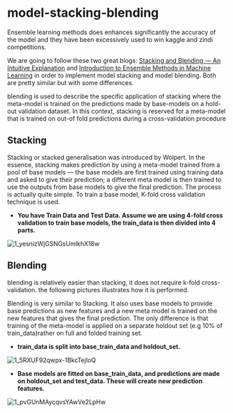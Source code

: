 # model-stacking-blending

Ensemble learning methods does enhances significantly the accuracy of the model and they have been excessively used to win kaggle and zindi competitions.

We are going to follow these two great blogs: [Stacking and Blending — An Intuitive Explanation](https://medium.com/@stevenyu530_73989/stacking-and-blending-intuitive-explanation-of-advanced-ensemble-methods-46b295da413c) and [Introduction to Ensemble Methods in Machine Learning](https://towardsdatascience.com/introduction-to-ensemble-methods-in-machine-learning-e72c6b9ff4bc) in order to implement model stacking and model blending. Both are pretty similar but with some differences.


blending is used to describe the specific application of stacking where the meta-model is trained on the predictions made by base-models on a hold-out validation dataset. In this context, stacking is reserved for a meta-model that is trained on out-of fold predictions during a cross-validation procedure

## Stacking

Stacking or stacked generalisation was introduced by Wolpert. In the essence, stacking makes prediction by using a meta-model trained from a pool of base models — the base models are first trained using training data and asked to give their prediction; a different meta model is then trained to use the outputs from base models to give the final prediction. The process is actually quite simple. To train a base model, K-fold cross validation technique is used.

* **You have Train Data and Test Data. Assume we are using 4-fold cross validation to train base models, the train_data is then divided into 4 parts.**

![1_yesnizWjGSNGsUmlkhX18w](https://user-images.githubusercontent.com/50111205/171964253-ec74a830-cc9d-4e29-8393-724be779e64b.png)


## Blending

blending is relatively easier than stacking, it does not require k-fold cross-validation. the following pictures illustrates how it is performed.

Blending is very similar to Stacking. It also uses base models to provide base predictions as new features and a new meta model is trained on the new features that gives the final prediction. The only difference is that training of the meta-model is applied on a separate holdout set (e.g 10% of train_data)rather on full and folded training set.


* **train_data is split into base_train_data and holdout_set.**

![1_5RXUF92qwpx-1BkcTejIoQ](https://user-images.githubusercontent.com/50111205/171749521-0fd9ee50-7113-4a15-883f-5d5722357985.png)

* **Base models are fitted on base_train_data, and predictions are made on holdout_set and test_data. These will create new prediction features.**

![1_pvGUnMAycqvsYAwVe2LpHw](https://user-images.githubusercontent.com/50111205/171749687-2dcc0246-0183-4679-8377-94aa8b5bdc99.png)
